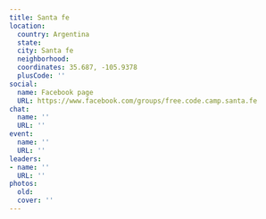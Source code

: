 ```yaml
---
title: Santa fe
location:
  country: Argentina
  state: 
  city: Santa fe
  neighborhood: 
  coordinates: 35.687, -105.9378
  plusCode: ''
social:
  name: Facebook page
  URL: https://www.facebook.com/groups/free.code.camp.santa.fe
chat:
  name: ''
  URL: ''
event:
  name: ''
  URL: ''
leaders:
- name: ''
  URL: ''
photos:
  old: 
  cover: ''
---
```

